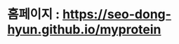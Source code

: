<!-- 리액트 마이프로틴 홈페이지 리뉴얼 -->
<!-- 디자인 참조 사이트
    https://www.hotellotte.com/ko/main
 -->

 # 홈페이지 : https://seo-dong-hyun.github.io/myprotein
